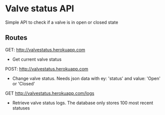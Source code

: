 # Valve status API
Simple API to check if a valve is in open or closed state

## Routes

GET: http://valvestatus.herokuapp.com 
  * Get current valve status

POST: http://valvestatus.herokuapp.com 
  * Change valve status. Needs json data with ey: 'status' and value: 'Open' or 'Closed'

GET http://valvestatus.herokuapp.com/logs
  * Retrieve valve status logs. The database only stores 100 most recent statuses